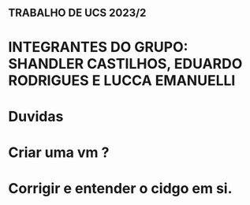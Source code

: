 ## TRABALHO DE UCS 2023/2

# INTEGRANTES DO GRUPO: SHANDLER CASTILHOS, EDUARDO RODRIGUES E LUCCA EMANUELLI
# Duvidas 
# Criar uma vm ?
# Corrigir e entender o cidgo em si.
